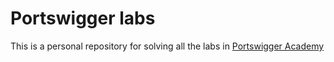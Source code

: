 # Portswigger labs

This is a personal repository for solving all the labs in [Portswigger Academy](https://portswigger.net/web-security/all-labs)
